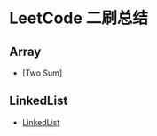 # LeetCode 二刷总结

## Array
- [Two Sum]

## LinkedList
- [LinkedList](https://github.com/hanhu0618/leetcode/tree/master)
